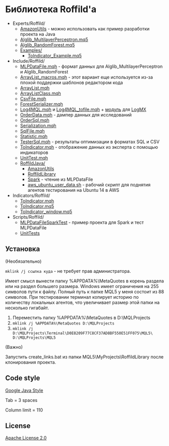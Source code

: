 ﻿# Библиотека Roffild'a

* Experts/Roffild/
  * [AmazonUtils](Experts/Roffild/AmazonUtils) - можно использовать как пример разработки проекта на Java
  * [Alglib_MultilayerPerceptron.mq5](Experts/Roffild/Alglib_MultilayerPerceptron.mq5)
  * [Alglib_RandomForest.mq5](Experts/Roffild/Alglib_RandomForest.mq5)
  * [Examples/](Experts/Roffild/Examples/)
    * [ToIndicator_Example.mq5](Experts/Roffild/Examples/ToIndicator_Example.mq5)
* Include/Roffild/
  * [MLPDataFile.mqh](Include/Roffild/MLPDataFile.mqh) - формат данных для Alglib_MultilayerPerceptron и Alglib_RandomForest
  * [ArrayList_macros.mqh](Include/Roffild/ArrayList_macros.mqh) - этот вариант еще используется из-за плохой поддержки шаблонов редактором кода
  * [ArrayList.mqh](Include/Roffild/ArrayList.mqh)
  * [ArrayListClass.mqh](Include/Roffild/ArrayListClass.mqh)
  * [CsvFile.mqh](Include/Roffild/CsvFile.mqh)
  * [ForestSerializer.mqh](Include/Roffild/ForestSerializer.mqh)
  * [Log4MQL.mqh](Include/Roffild/Log4MQL.mqh) и [Log4MQL_tofile.mqh](Include/Roffild/Log4MQL_tofile.mqh) + [модуль](Include/Roffild/LogMX) для [LogMX](http://www.logmx.com/)
  * [OrderData.mqh](Include/Roffild/OrderData.mqh) - дампер данных для исследований
  * [OrderSql.mqh](Include/Roffild/OrderSql.mqh)
  * [Serialization.mqh](Include/Roffild/Serialization.mqh)
  * [SqlFile.mqh](Include/Roffild/SqlFile.mqh)
  * [Statistic.mqh](Include/Roffild/Statistic.mqh)
  * [TesterSql.mqh](Include/Roffild/TesterSql.mqh) - результаты оптимизации в форматах SQL и CSV
  * [ToIndicator.mqh](Include/Roffild/ToIndicator.mqh) - отображение данных из эксперта с помощью индикаторов
  * [UnitTest.mqh](Include/Roffild/UnitTest.mqh)
  * [RoffildJava/](Include/Roffild/RoffildJava/)
    * [AmazonUtils](Include/Roffild/RoffildJava/AmazonUtils/)
    * [RoffildLibrary](Include/Roffild/RoffildJava/RoffildLibrary/)
    * [Spark](Include/Roffild/RoffildJava/Spark/) - чтение из MLPDataFile
    * [aws_ubuntu_user_data.sh](Include/Roffild/RoffildJava/AmazonUtils/build/resources/main/aws_ubuntu_user_data.sh) - рабочий скрипт для поднятия агентов тестирования на Ubuntu 14 в AWS
* Indicators/Roffild/
  * [ToIndicator.mqh](Indicators/Roffild/ToIndicator.mqh)
  * [ToIndicator.mq5](Indicators/Roffild/ToIndicator.mq5)
  * [ToIndicator_window.mq5](Indicators/Roffild/ToIndicator_window.mq5)
* Scripts/Roffild/
  * [MLPDataFileSparkTest](Scripts/Roffild/MLPDataFileSparkTest) - пример проекта для Spark и тест MLPDataFile
  * [UnitTests](Scripts/Roffild/UnitTests)

## Установка

(Необязательно)

``` mklink /j ссылка куда ``` - не требует прав администратора.

Имеет смысл вынести папку %APPDATA%\MetaQuotes в корень раздела или на раздел большего размера.
Windows имеет ограничения на 255 символов пути к файлу. Полный путь к папке MQL5 у меня состоит из 88 символов.
При тестировании терминал копирует историю по количеству локальных агентов, что увеличивает размер этой папки на несколько гигабайт.
1. Переместить папку %APPDATA%\MetaQuotes в D:\MQLProjects
2. ``` mklink /j %APPDATA%\MetaQuotes D:\MQLProjects ```
3. ``` mklink /j D:\MQLProjects\Terminal\D0E8209F77C8CF37AD8BF550E51FF075\MQL5\ D:\MQLProjects\MQL5 ```

(Важно)

Запустить create_links.bat из папки MQL5\MyProjects\RoffildLibrary после клонирования проекта.

## Code style

[Google Java Style](https://google.github.io/styleguide/javaguide.html)

Tab = 3 spaces

Column limit = 110

## License

[Apache License 2.0](LICENSE)
